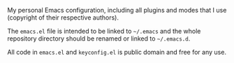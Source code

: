 My personal Emacs configuration, including all plugins and modes that
I use (copyright of their respective authors).

The `emacs.el` file is intended to be linked to `~/.emacs` and the
whole repository directory should be renamed or linked to
`~/.emacs.d`.

All code in `emacs.el` and `keyconfig.el` is public domain and free
for any use.